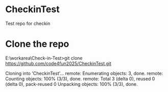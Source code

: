 # CheckinTest
Test repo for checkin
# Clone the repo
E:\workarea\Check-in-Test>git clone https://github.com/code4fun2025/CheckinTest.git

Cloning into 'CheckinTest'...
remote: Enumerating objects: 3, done.
remote: Counting objects: 100% (3/3), done.
remote: Total 3 (delta 0), reused 0 (delta 0), pack-reused 0
Unpacking objects: 100% (3/3), done.
